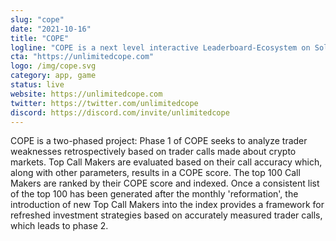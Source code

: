 ```yaml
---
slug: "cope"
date: "2021-10-16"
title: "COPE"
logline: "COPE is a next level interactive Leaderboard-Ecosystem on Solana."
cta: "https://unlimitedcope.com"
logo: /img/cope.svg
category: app, game
status: live
website: https://unlimitedcope.com
twitter: https://twitter.com/unlimitedcope
discord: https://discord.com/invite/unlimitedcope
---
```


COPE is a two-phased project: Phase 1 of COPE seeks to analyze trader weaknesses retrospectively based on trader calls made about crypto markets. Top Call Makers are evaluated based on their call accuracy which, along with other parameters, results in a COPE score. The top 100 Call Makers are ranked by their COPE score and indexed. Once a consistent list of the top 100 has been generated after the monthly 'reformation', the introduction of new Top Call Makers into the index provides a framework for refreshed investment strategies based on accurately measured trader calls, which leads to phase 2.
